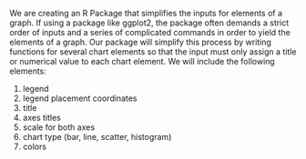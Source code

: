 We are creating an R Package that simplifies the inputs for elements of a graph. If using a package like ggplot2, the package often demands a strict order of inputs and a series of complicated commands in order to yield the elements of a graph. Our package will simplify this process by writing functions for several chart elements so that the input must only assign a title or numerical value to each chart element. We will include the following elements:
1. legend
2. legend placement coordinates
3. title
4. axes titles
5. scale for both axes
6. chart type (bar, line, scatter, histogram) 
7. colors 
